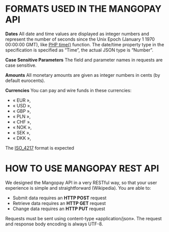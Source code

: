 # FORMATS USED IN THE MANGOPAY API
**Dates**
All date and time values are displayed as integer numbers and represent the number of seconds since the Unix Epoch (January 1 1970 00:00:00 GMT), like [PHP time()](http://php.net/manual/en/function.time.php) function. The date/time property type in the specification is specified as “Time”, the actual JSON type is “Number”.

**Case Sensitive Parameters**
The field and parameter names in requests are case sensitive.

**Amounts**
All monetary amounts are given as integer numbers in cents (by default eurocents).

**Currencies**
You can pay and wire funds in these currencies:
* « EUR »,
* « USD »,
* « GBP »,
* « PLN »,
* « CHF »,
* « NOK »,
* « SEK »,
* « DKK »,

The [ISO_4217](https://en.wikipedia.org/wiki/ISO_4217) format is expected

# HOW TO USE MANGOPAY REST API
We designed the Mangopay API in a very RESTful way, so that your user experience is simple and straightforward (Wikipedia). You are able to:

* Submit data requires an **HTTP POST** request
* Retrieve data requires an **HTTP GET** request
* Change data requires an **HTTP PUT** request

Requests must be sent using content-type «application/json». The request and response body encoding is always UTF-8.